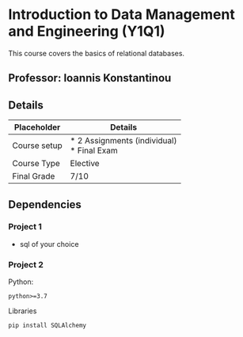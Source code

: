 # Introduction to Data Management and Engineering (Y1Q1)
This course covers the basics of relational databases.

## Professor: Ioannis Konstantinou

## Details
| Placeholder  | Details                                           | 
|--------------|---------------------------------------------------|
| Course setup | * 2 Assignments (individual) <br/> * Final Exam   | 
| Course Type  | Elective                                          | 
| Final Grade  | 7/10                                              | 

## Dependencies

### Project 1

* sql of your choice

### Project 2
Python:
```
python>=3.7
```
Libraries
```
pip install SQLAlchemy
```